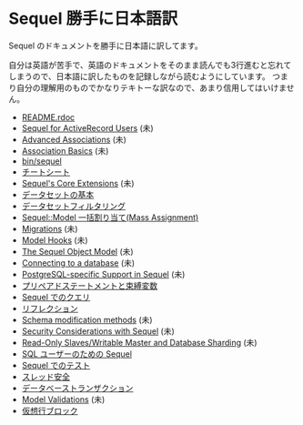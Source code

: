 Sequel 勝手に日本語訳
=====================

Sequel のドキュメントを勝手に日本語に訳してます。

自分は英語が苦手で、英語のドキュメントをそのまま読んでも3行進むと忘れてしまうので、日本語に訳したものを記録しながら読むようにしています。
つまり自分の理解用のものでかなりテキトーな訳なので、あまり信用してはいけません。

* [README.rdoc](https://github.com/tmtm/sequel/blob/ja/README.rdoc)
* [Sequel for ActiveRecord Users](https://github.com/tmtm/sequel/blob/ja/doc/active_record.rdoc) (未)
* [Advanced Associations](https://github.com/tmtm/sequel/blob/ja/doc/advanced_associations.rdoc) (未)
* [Association Basics](https://github.com/tmtm/sequel/blob/ja/doc/association_basics.rdoc) (未)
* [bin/sequel](https://github.com/tmtm/sequel/blob/ja/doc/bin_sequel.rdoc)
* [チートシート](https://github.com/tmtm/sequel/blob/ja/doc/cheat_sheet.rdoc)
* [Sequel's Core Extensions](https://github.com/tmtm/sequel/blob/ja/doc/core_extensions.rdoc) (未)
* [データセットの基本](https://github.com/tmtm/sequel/blob/ja/doc/dataset_basics.rdoc)
* [データセットフィルタリング](https://github.com/tmtm/sequel/blob/ja/doc/dataset_filtering.rdoc)
* [Sequel::Model 一括割り当て(Mass Assignment)](https://github.com/tmtm/sequel/blob/ja/doc/mass_assignment.rdoc)
* [Migrations](https://github.com/tmtm/sequel/blob/ja/doc/migration.rdoc) (未)
* [Model Hooks](https://github.com/tmtm/sequel/blob/ja/doc/model_hooks.rdoc) (未)
* [The Sequel Object Model](https://github.com/tmtm/sequel/blob/ja/doc/object_model.rdoc) (未)
* [Connecting to a database](https://github.com/tmtm/sequel/blob/ja/doc/opening_databases.rdoc) (未)
* [PostgreSQL-specific Support in Sequel](https://github.com/tmtm/sequel/blob/ja/doc/postgresql.rdoc) (未)
* [プリペアドステートメントと束縛変数](https://github.com/tmtm/sequel/blob/ja/doc/prepared_statements.rdoc)
* [Sequel でのクエリ](https://github.com/tmtm/sequel/blob/ja/doc/querying.rdoc)
* [リフレクション](https://github.com/tmtm/sequel/blob/ja/doc/reflection.rdoc)
* [Schema modification methods](https://github.com/tmtm/sequel/blob/ja/doc/schema_modification.rdoc) (未)
* [Security Considerations with Sequel](https://github.com/tmtm/sequel/blob/ja/doc/security.rdoc) (未)
* [Read-Only Slaves/Writable Master and Database Sharding](https://github.com/tmtm/sequel/blob/ja/doc/sharding.rdoc) (未)
* [SQL ユーザーのための Sequel](https://github.com/tmtm/sequel/blob/ja/doc/sql.rdoc)
* [Sequel でのテスト](https://github.com/tmtm/sequel/blob/ja/doc/testing.rdoc)
* [スレッド安全](https://github.com/tmtm/sequel/blob/ja/doc/thread_safety.rdoc)
* [データベーストランザクション](https://github.com/tmtm/sequel/blob/ja/doc/transactions.rdoc)
* [Model Validations](https://github.com/tmtm/sequel/blob/ja/doc/validations.rdoc) (未)
* [仮想行ブロック](https://github.com/tmtm/sequel/blob/ja/doc/virtual_rows.rdoc)
